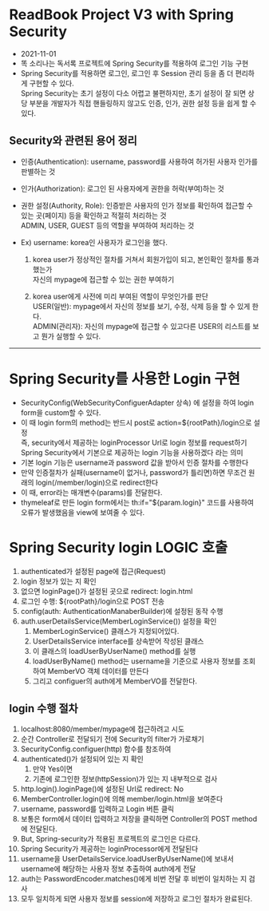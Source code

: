 # ReadBook Project V3 with Spring Security

* 2021-11-01
* 똑 소리나는 독서록 프로젝트에 Spring Security를 적용하여 로그인 기능 구현
* Spring Security를 적용하면 로그인, 로그인 후 Session 관리 등을 좀 더 편리하게 구현할 수 있다.  
Spring Security는 초기 설정이 다소 어렵고 불편하지만, 초기 설정이 잘 되면 상당 부분을 개발자가 직접 핸들링하지 않고도 인증, 인가, 권한 설정 등을 쉽게 할 수 있다.

## Security와 관련된 용어 정리
* 인증(Authentication): username, password를 사용하여 허가된 사용자 인가를 판별하는 것
* 인가(Authorization): 로그인 된 사용자에게 권한을 허락(부여)하는 것
* 권한 설정(Authority, Role): 인증받은 사용자의 인가 정보를 확인하여 접근할 수 있는 곳(페이지) 등을 확인하고 적절히 처리하는 것  
ADMIN, USER, GUEST 등의 역할을 부여하여 처리하는 것

* Ex) username: korea인 사용자가 로그인을 했다.  
  1. korea user가 정상적인 절차를 거쳐서 회원가입이 되고, 본인확인 절차를 통과했는가  
  자신의 mypage에 접근할 수 있는 권한 부여하기

  2. korea user에게 사전에 미리 부여된 역할이 무엇인가를 판단  
  USER(일반): mypage에서 자신의 정보를 보기, 수정, 삭제 등을 할 수 있게 한다.  
  ADMIN(관리자): 자신의 mypage에 접근할 수 있고다른 USER의 리스트를 보고 뭔가 실행할 수 있다.

---

# Spring Security를 사용한 Login 구현
* SecurityConfig(WebSecurityConfiguerAdapter 상속) 에 설정을 하여 login form을 custom할 수 있다.
* 이 때 login form의 method는 반드시 post로 action=${rootPath}/login으로 설정  
즉, security에서 제공하는 loginProcessor Url로 login 정보를 request하기  
Spring Security에서 기본으로 제공하는 login 기능을 사용하겠다 라는 의미
* 기본 login 기능은 username과  password 값을 받아서 인증 절차를 수행한다
* 만약 인증절차가 실패(username이 없거나, password가 틀리면)하면 무조건 원래의 login(/member/login)으로 redirect한다
* 이 때, error라는 매개변수(params)를 전달한다.
* thymeleaf로 만든 login form에서는 th:if="${param.login}" 코드를 사용하여 오류가 발생했음을 view에 보여줄 수 있다.

# Spring Security login LOGIC 호출
1. authenticated가 설정된 page에 접근(Request)
2. login 정보가 있는 지 확인
3. 없으면 loginPage()가 설정된 곳으로 redirect: login.html
4. 로그인 수행: ${rootPath}/login으로 POST 전송
5. config(auth: AuthenticationManaberBuilder)에 설정된 동작 수행
6. auth.userDetailsService(MemberLoginService()) 설정을 확인
   1. MemberLoginService() 클래스가 지정되어있다.
   2. UserDetailsService interface를 상속받어 작성된 클래스
   3. 이 클래스의 loadUserByUserName() method를 실행
   4. loadUserByName() method는 username을 기준으로 사용자 정보를 조회하여 MemberVO 객체 데이터를 만든다
   5. 그리고 configuer의 auth에게 MemberVO를 전달한다.

## login 수행 절차
1. localhost:8080/member/mypage에 접근하려고 시도
2. 순간 Controller로 전달되기 전에 Security의 filter가 가로채기
3. SecurityConfig.configuer(http) 함수를 참조하여
4. authenticated()가 설정되어 있는 지 확인
   1. 만약 Yes이면
   2. 기존에 로그인한 정보(httpSession)가 있는 지 내부적으로 검사
5. http.login().loginPage()에 설정된 Url로 redirect: No
6. MemberController.login()에 의해 member/login.html을 보여준다
7. username, password를 입력하고 Login 버튼 클릭
8. 보통은 form에서 데이터 입력하고 저장을 클릭하면 Controller의 POST method에 전달된다.
9. But, Spring-security가 적용된 프로젝트의 로그인은 다르다.
10. Spring Security가 제공하는 loginProcessor에게 전달된다
11. username을 UserDetailsService.loadUserByUserName()에 보내서 username에 해당하는 사용자 정보 추출하여 auth에게 전달
12. auth는 PasswordEncoder.matches()에게 비번 전달 후 비번이 일치하는 지 검사
13. 모두 일치하게 되면 사용자 정보를 session에 저장하고 로그인 절차가 완료된다.